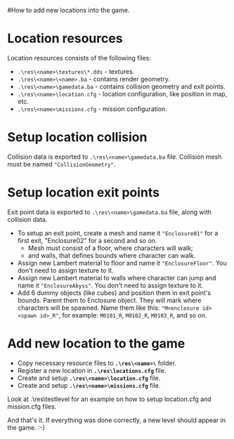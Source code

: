 #How to add new locations into the game.

# Location resources #

Location resources consists of the following files:

  * `.\res\<name>\textures\*.dds` - textures.
  * `.\res\<name>\<name>.ba` - contains render geometry.
  * `.\res\<name>\gamedata.ba` - contains collision geometry and exit points.
  * `.\res\<name>\location.cfg` - location configuration, like position in map, etc.
  * `.\res\<name>\missions.cfg` - mission configuration.

# Setup location collision #

Collision data is exported to `.\res\<name>\gamedata.ba` file. Collision mesh must be named `"CollisionGeometry"`.

# Setup location exit points #

Exit point data is exported to `.\res\<name>\gamedata.ba` file, along with collision data.

  * To setup an exit point, create a mesh and name it `"Enclosure01"` for a first exit, "Enclosure02" for a second and so on.
    * Mesh must consist of a floor, where characters will walk;
    * and walls, that defines bounds where character can walk.
  * Assign new Lambert material to floor and name it `"EnclosureFloor"`. You don't need to assign texture to it.
  * Assign new Lambert material to walls where character can jump and name it `"EnclosureAbyss"`. You don't need to assign texture to it.
  * Add 6 dummy objects (like cubes) and position them in exit point's bounds. Parent them to Enclosure object. They will mark where characters will be spawned. Name them like this: `"M<enclosure id><spawn id>_R"`, for example: `M0101_R`, `M0102_R`, `M0103_R`, and so on.

# Add new location to the game #

  * Copy necessary resource files to **`.\res\<name>\`** folder.
  * Register a new location in **`.\res\locations.cfg`** file.
  * Create and setup **`.\res\<name>\location.cfg`** file.
  * Create and setup **`.\res\<name>\missions.cfg`** file.

Look at .\res\testlevel for an example on how to setup location.cfg and mission.cfg files.

And that's it. If everything was done correctly, a new level should appear in the game. :-)